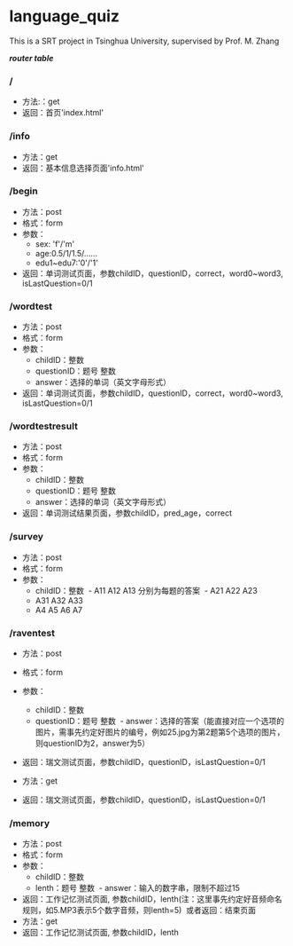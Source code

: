 # language_quiz

This is a SRT project in Tsinghua University, supervised by Prof. M. Zhang



***router table***

### /

- 方法:：get
- 返回：首页'index.html' 


### /info

- 方法：get
- 返回：基本信息选择页面'info.html' 


### /begin

- 方法：post
- 格式：form
- 参数：
  - sex: 'f'/'m'
  - age:0.5/1/1.5/…...
  - edu1~edu7:'0'/'1'
- 返回：单词测试页面，参数childID，questionID，correct，word0~word3, isLastQuestion=0/1
  



### /wordtest

- 方法：post
- 格式：form
- 参数：
  - childID：整数
  - questionID：题号 整数
  - answer：选择的单词（英文字母形式）
 - 返回：单词测试页面，参数childID，questionID，correct，word0~word3, isLastQuestion=0/1

### /wordtestresult

- 方法：post
- 格式：form
- 参数：
  - childID：整数
  - questionID：题号 整数
  - answer：选择的单词（英文字母形式）
 - 返回：单词测试结果页面，参数childID，pred_age，correct

### /survey

- 方法：post
- 格式：form
- 参数：
  - childID：整数
  - A11 A12 A13 分别为每题的答案
  - A21 A22 A23
  - A31 A32 A33
  - A4 A5 A6 A7
  
### /raventest

- 方法：post
- 格式：form
- 参数：
  - childID：整数
  - questionID：题号 整数
  - answer：选择的答案（能直接对应一个选项的图片，需事先约定好图片的编号，例如25.jpg为第2题第5个选项的图片，则questionID为2，answer为5）
- 返回：瑞文测试页面，参数childID，questionID，isLastQuestion=0/1

- 方法：get
- 返回：瑞文测试页面，参数childID，questionID，isLastQuestion=0/1


### /memory

- 方法：post
- 格式：form
- 参数：
  - childID：整数
  - lenth：题号 整数
  - answer：输入的数字串，限制不超过15
- 返回：工作记忆测试页面, 参数childID，lenth(注：这里事先约定好音频命名规则，如5.MP3表示5个数字音频，则lenth=5)
  或者返回：结束页面
- 方法：get
- 返回：工作记忆测试页面, 参数childID，lenth
